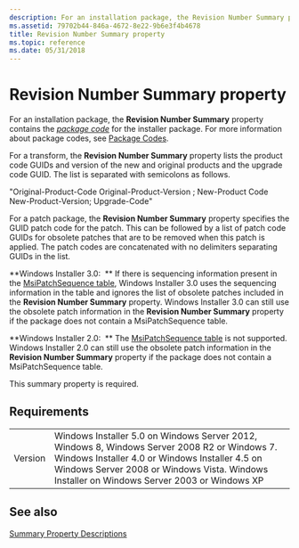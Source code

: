 ```yaml
---
description: For an installation package, the Revision Number Summary property contains the package code for the installer package.
ms.assetid: 79702b44-846a-4672-8e22-9b6e3f4b4678
title: Revision Number Summary property
ms.topic: reference
ms.date: 05/31/2018
---
```


# Revision Number Summary property

For an installation package, the **Revision Number Summary** property contains the [*package code*](p-gly.md) for the installer package. For more information about package codes, see [Package Codes](package-codes.md).

For a transform, the **Revision Number Summary** property lists the product code GUIDs and version of the new and original products and the upgrade code GUID. The list is separated with semicolons as follows.

"Original-Product-Code Original-Product-Version ; New-Product Code New-Product-Version; Upgrade-Code"

For a patch package, the **Revision Number Summary** property specifies the GUID patch code for the patch. This can be followed by a list of patch code GUIDs for obsolete patches that are to be removed when this patch is applied. The patch codes are concatenated with no delimiters separating GUIDs in the list.

**Windows Installer 3.0:  ** If there is sequencing information present in the [MsiPatchSequence table](msipatchsequence-table.md), Windows Installer 3.0 uses the sequencing information in the table and ignores the list of obsolete patches included in the **Revision Number Summary** property. Windows Installer 3.0 can still use the obsolete patch information in the **Revision Number Summary** property if the package does not contain a MsiPatchSequence table.

**Windows Installer 2.0:  ** The [MsiPatchSequence table](msipatchsequence-table.md) is not supported. Windows Installer 2.0 can still use the obsolete patch information in the **Revision Number Summary** property if the package does not contain a MsiPatchSequence table.

This summary property is required.

## Requirements



|                    |                                                                                                                                                                                                                                                         |
|--------------------|---------------------------------------------------------------------------------------------------------------------------------------------------------------------------------------------------------------------------------------------------------|
| Version<br/> | Windows Installer 5.0 on Windows Server 2012, Windows 8, Windows Server 2008 R2 or Windows 7. Windows Installer 4.0 or Windows Installer 4.5 on Windows Server 2008 or Windows Vista. Windows Installer on Windows Server 2003 or Windows XP<br/> |



## See also

<dl> <dt>

[Summary Property Descriptions](summary-property-descriptions.md)
</dt> </dl>

 

 




